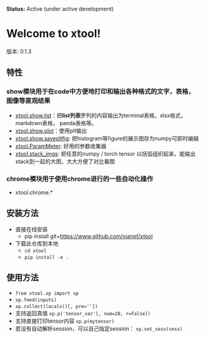 **Status:** Active (under active development)

Welcome to xtool! 
==================================
版本: 0.1.3

## 特性
### show模块用于在code中方便地打印和输出各种格式的文字，表格，图像等直观结果
- [xtool.show.list](https://www.github.com/xianpf/xtool)：把**list列表**罗列的内容输出为terminal表格，xlsx格式，markdown表格， panda表格等。
- [xtool.show.plot](https://www.github.com/xianpf/xtool)：使用plt输出
- [xtool.show.savepltfig](https://github.com/xianpf/xtool/blob/master/usefulCodes/save_plt_fig.py): 把histogram等figure的展示图存为numpy可即时编辑
- [xtool.ParamMeter](https://github.com/xianpf/xtool/blob/master/usefulCodes/paramMeters.py): 好用的参数收集器
- [xtool.stack_imgs](https://github.com/xianpf/xtool/blob/master/usefulCodes/stack_images.py): 把任意的numpy / torch tensor 以括弧组织起来，能输出stack到一起的大图，大大方便了对比看图

### chrome模块用于使用chrome进行的一些自动化操作
- xtool.chrome.*


## 安装方法
- 直接在线安装
  - pip install git+https://www.github.com/xianpf/xtool
- 下载此仓库到本地
  - ```cd xtool```
  - ```pip install -e .```

## 使用方法
- ```from xtool.xp import xp```
- ```xp.feed(inputs)```
- ```xp.collect(locals()[, pre=''])```
- 支持返回真值
```xp.p('tensor_var'[, num=20, r=False])```
- 支持直接打印tensor内容
```xp.p(mytensor)```
- 若没有自动解析session，可以自己指定session： ```xp.set_sess(sess)```
